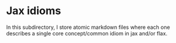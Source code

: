 # Jax idioms 

In this subdirectory, I store atomic markdown files where each one describes a single core concept/common idiom in jax and/or flax. 